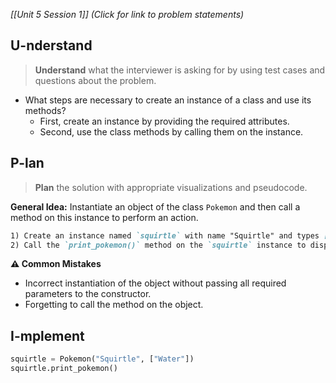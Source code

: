 *[[Unit 5 Session 1]] (Click for link to problem statements)*

## U-nderstand
 
> **Understand** what the interviewer is asking for by using test cases and questions about the problem.

- What steps are necessary to create an instance of a class and use its methods?
  - First, create an instance by providing the required attributes. 
  - Second, use the class methods by calling them on the instance.

## P-lan

> **Plan** the solution with appropriate visualizations and pseudocode.

**General Idea:** Instantiate an object of the class `Pokemon` and then call a method on this instance to perform an action.

```markdown
1) Create an instance named `squirtle` with name "Squirtle" and types ["Water"] using the Pokemon class constructor.
2) Call the `print_pokemon()` method on the `squirtle` instance to display the properties of the Pokemon.
```

**⚠️ Common Mistakes**

- Incorrect instantiation of the object without passing all required parameters to the constructor.
- Forgetting to call the method on the object.

## I-mplement

```python
squirtle = Pokemon("Squirtle", ["Water"])
squirtle.print_pokemon()
```